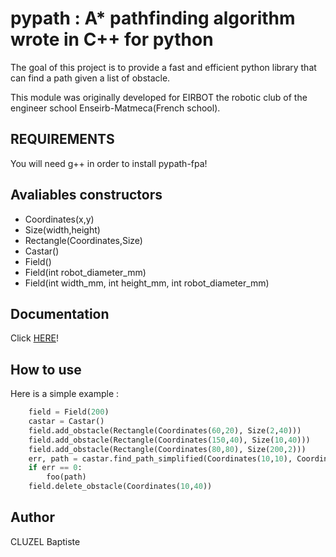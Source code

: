 # pypath : A* pathfinding algorithm wrote in C++ for python

The goal of this project is to provide a fast and efficient python library that can find a path given a list of obstacle.

This module was originally developed for EIRBOT the robotic club of the engineer school Enseirb-Matmeca(French school).


## REQUIREMENTS 

You will need g++ in order to install pypath-fpa!

## Avaliables constructors 

 - Coordinates(x,y)
 - Size(width,height)
 - Rectangle(Coordinates,Size)
 - Castar()
 - Field()
 - Field(int robot_diameter_mm)
 - Field(int width_mm, int height_mm, int robot_diameter_mm)

## Documentation

Click [HERE](https://htmlpreview.github.io/?https://github.com/bcluzel/pypath/blob/master/doc/index.html)!

## How to use

Here is a simple example :
```python
    field = Field(200)
    castar = Castar()
    field.add_obstacle(Rectangle(Coordinates(60,20), Size(2,40)))
    field.add_obstacle(Rectangle(Coordinates(150,40), Size(10,40)))
    field.add_obstacle(Rectangle(Coordinates(80,80), Size(200,2)))
    err, path = castar.find_path_simplified(Coordinates(10,10), Coordinates(10,100), field)
    if err == 0:
        foo(path)
    field.delete_obstacle(Coordinates(10,40))
```
## Author

CLUZEL Baptiste


